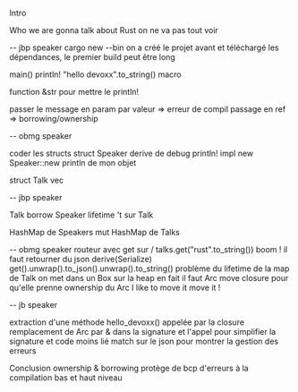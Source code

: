 Intro

Who we are
gonna talk about Rust
on ne va pas tout voir

-- jbp speaker
cargo new --bin
on a créé le projet avant et téléchargé les dépendances, le premier build peut être long

main()
println! "hello devoxx".to_string()
macro

function &str pour mettre le println!

passer le message en param par valeur => erreur de compil
passage en ref => borrowing/ownership

-- obmg speaker

coder les structs
struct Speaker
derive de debug
println!
impl new
Speaker::new
println de mon objet

struct Talk
vec<Speaker>

-- jbp speaker

Talk borrow Speaker
lifetime 't sur Talk

HashMap de Speakers
mut
HashMap de Talks

-- obmg speaker
routeur avec get sur /
talks.get("rust".to_string())
boom !
il faut retourner du json
derive(Serialize)
get().unwrap().to_json().unwrap().to_string()
problème du lifetime de la map de Talk
on met dans un Box sur la heap
en fait il faut Arc
move closure pour qu'elle prenne ownership du Arc
I like to move it move it !


-- jb speaker

extraction d'une méthode hello_devoxx() appelée par la closure
remplacement de Arc par & dans la signature et l'appel pour simplifier la signature et code moins lié
match sur le json pour montrer la gestion des erreurs

Conclusion
ownership & borrowing
protège de bcp d'erreurs à la compilation
bas et haut niveau
